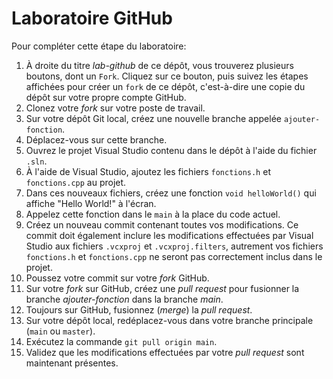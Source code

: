# Laboratoire GitHub

Pour compléter cette étape du laboratoire:

1. À droite du titre *lab-github* de ce dépôt, vous trouverez plusieurs boutons, dont un `Fork`. Cliquez sur ce bouton, puis suivez les étapes affichées pour créer un `fork` de ce dépôt, c'est-à-dire une copie du dépôt sur votre propre compte GitHub.
2. Clonez votre *fork* sur votre poste de travail.
3. Sur votre dépôt Git local, créez une nouvelle branche appelée `ajouter-fonction`.
4. Déplacez-vous sur cette branche.
5. Ouvrez le projet Visual Studio contenu dans le dépôt à l'aide du fichier `.sln`.
6. À l'aide de Visual Studio, ajoutez les fichiers `fonctions.h` et `fonctions.cpp` au projet.
7. Dans ces nouveaux fichiers, créez une fonction `void helloWorld()` qui affiche "Hello World!" à l'écran.
8. Appelez cette fonction dans le `main` à la place du code actuel.
9. Créez un nouveau commit contenant toutes vos modifications. Ce commit doit également inclure les modifications effectuées par Visual Studio aux fichiers `.vcxproj` et `.vcxproj.filters`, autrement vos fichiers `fonctions.h` et `fonctions.cpp` ne seront pas correctement inclus dans le projet.
10. Poussez votre commit sur votre *fork* GitHub.
11. Sur votre *fork* sur GitHub, créez une *pull request* pour fusionner la branche *ajouter-fonction* dans la branche *main*.
12. Toujours sur GitHub, fusionnez (*merge*) la *pull request*.
13. Sur votre dépôt local, redéplacez-vous dans votre branche principale (`main` ou `master`).
14. Exécutez la commande `git pull origin main`.
15. Validez que les modifications effectuées par votre *pull request* sont maintenant présentes.
